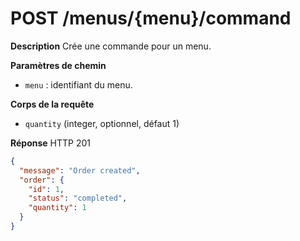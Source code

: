 # POST /menus/{menu}/command

**Description**
Crée une commande pour un menu.

**Paramètres de chemin**
- `menu` : identifiant du menu.

**Corps de la requête**
- `quantity` (integer, optionnel, défaut 1)

**Réponse**
HTTP 201

```json
{
  "message": "Order created",
  "order": {
    "id": 1,
    "status": "completed",
    "quantity": 1
  }
}
```
